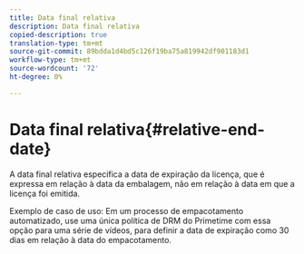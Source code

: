 ```yaml
---
title: Data final relativa
description: Data final relativa
copied-description: true
translation-type: tm+mt
source-git-commit: 89bdda1d4bd5c126f19ba75a819942df901183d1
workflow-type: tm+mt
source-wordcount: '72'
ht-degree: 0%

---
```



# Data final relativa{#relative-end-date}

A data final relativa especifica a data de expiração da licença, que é expressa em relação à data da embalagem, não em relação à data em que a licença foi emitida.

Exemplo de caso de uso: Em um processo de empacotamento automatizado, use uma única política de DRM do Primetime com essa opção para uma série de vídeos, para definir a data de expiração como 30 dias em relação à data do empacotamento.
